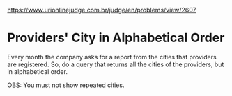 https://www.urionlinejudge.com.br/judge/en/problems/view/2607

# Providers' City in Alphabetical Order

Every month the company asks for a report from the cities that providers are
registered. So, do a query that returns all the cities of the providers, but
in alphabetical order.

OBS: You must not show repeated cities.
